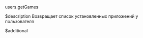 users.getGames

$description
Возвращает список установленных приложений у пользователя

$additional
